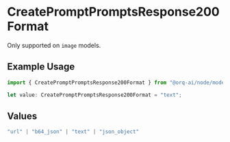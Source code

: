 # CreatePromptPromptsResponse200Format

Only supported on `image` models.

## Example Usage

```typescript
import { CreatePromptPromptsResponse200Format } from "@orq-ai/node/models/operations";

let value: CreatePromptPromptsResponse200Format = "text";
```

## Values

```typescript
"url" | "b64_json" | "text" | "json_object"
```